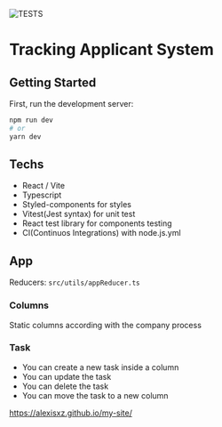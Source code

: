 ![TESTS](https://github.com/alexisxz/ats-system-typescript/actions/workflows/node.js.yml/badge.svg)
# Tracking Applicant System

## Getting Started

First, run the development server:

```bash
npm run dev
# or
yarn dev
```

## Techs
 - React / Vite
 - Typescript
 - Styled-components for styles
 - Vitest(Jest syntax) for unit test
 - React test library for components testing
 - CI(Continuos Integrations) with node.js.yml

## App
Reducers: ```src/utils/appReducer.ts```

### Columns
 Static columns according with the company process

### Task
 - You can create a new task inside a column
 - You can update the task
 - You can delete the task
 - You can move the task to a new column

https://alexisxz.github.io/my-site/

